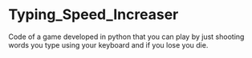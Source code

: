# Typing_Speed_Increaser
Code of a game developed in python that you can play by just shooting words you type using your keyboard and if you lose you die. 
